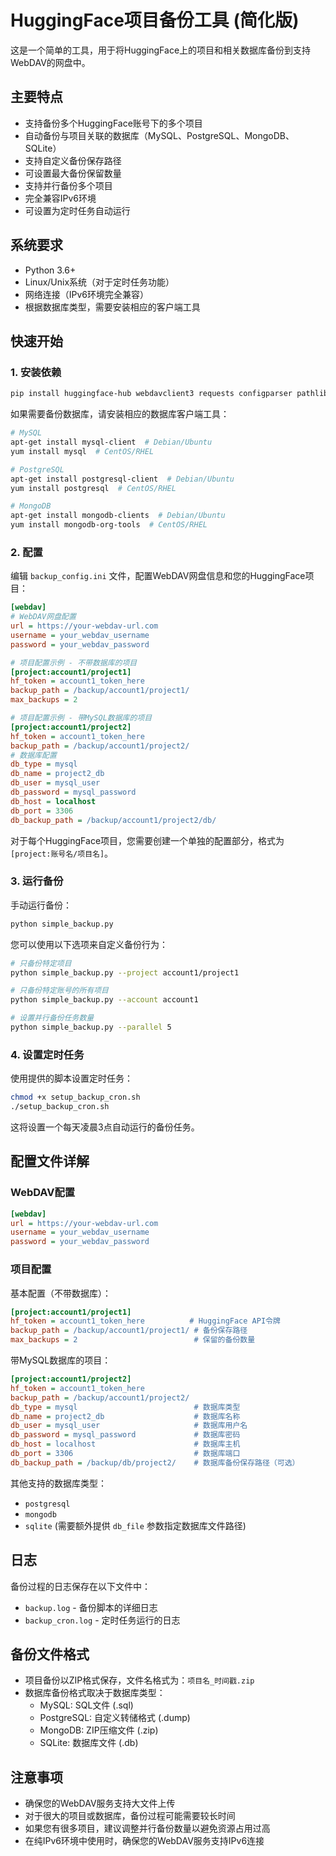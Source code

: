 # HuggingFace项目备份工具 (简化版)

这是一个简单的工具，用于将HuggingFace上的项目和相关数据库备份到支持WebDAV的网盘中。

## 主要特点

- 支持备份多个HuggingFace账号下的多个项目
- 自动备份与项目关联的数据库（MySQL、PostgreSQL、MongoDB、SQLite）
- 支持自定义备份保存路径
- 可设置最大备份保留数量
- 支持并行备份多个项目
- 完全兼容IPv6环境
- 可设置为定时任务自动运行

## 系统要求

- Python 3.6+
- Linux/Unix系统（对于定时任务功能）
- 网络连接（IPv6环境完全兼容）
- 根据数据库类型，需要安装相应的客户端工具

## 快速开始

### 1. 安装依赖

```bash
pip install huggingface-hub webdavclient3 requests configparser pathlib
```

如果需要备份数据库，请安装相应的数据库客户端工具：

```bash
# MySQL 
apt-get install mysql-client  # Debian/Ubuntu
yum install mysql  # CentOS/RHEL

# PostgreSQL
apt-get install postgresql-client  # Debian/Ubuntu
yum install postgresql  # CentOS/RHEL

# MongoDB
apt-get install mongodb-clients  # Debian/Ubuntu
yum install mongodb-org-tools  # CentOS/RHEL
```

### 2. 配置

编辑 `backup_config.ini` 文件，配置WebDAV网盘信息和您的HuggingFace项目：

```ini
[webdav]
# WebDAV网盘配置
url = https://your-webdav-url.com
username = your_webdav_username
password = your_webdav_password

# 项目配置示例 - 不带数据库的项目
[project:account1/project1]
hf_token = account1_token_here
backup_path = /backup/account1/project1/
max_backups = 2

# 项目配置示例 - 带MySQL数据库的项目
[project:account1/project2]
hf_token = account1_token_here
backup_path = /backup/account1/project2/
# 数据库配置
db_type = mysql
db_name = project2_db
db_user = mysql_user
db_password = mysql_password
db_host = localhost
db_port = 3306
db_backup_path = /backup/account1/project2/db/
```

对于每个HuggingFace项目，您需要创建一个单独的配置部分，格式为 `[project:账号名/项目名]`。

### 3. 运行备份

手动运行备份：

```bash
python simple_backup.py
```

您可以使用以下选项来自定义备份行为：

```bash
# 只备份特定项目
python simple_backup.py --project account1/project1

# 只备份特定账号的所有项目
python simple_backup.py --account account1

# 设置并行备份任务数量
python simple_backup.py --parallel 5
```

### 4. 设置定时任务

使用提供的脚本设置定时任务：

```bash
chmod +x setup_backup_cron.sh
./setup_backup_cron.sh
```

这将设置一个每天凌晨3点自动运行的备份任务。

## 配置文件详解

### WebDAV配置

```ini
[webdav]
url = https://your-webdav-url.com
username = your_webdav_username
password = your_webdav_password
```

### 项目配置

基本配置（不带数据库）：

```ini
[project:account1/project1]
hf_token = account1_token_here          # HuggingFace API令牌
backup_path = /backup/account1/project1/ # 备份保存路径
max_backups = 2                          # 保留的备份数量
```

带MySQL数据库的项目：

```ini
[project:account1/project2]
hf_token = account1_token_here
backup_path = /backup/account1/project2/
db_type = mysql                          # 数据库类型
db_name = project2_db                    # 数据库名称
db_user = mysql_user                     # 数据库用户名
db_password = mysql_password             # 数据库密码
db_host = localhost                      # 数据库主机
db_port = 3306                           # 数据库端口
db_backup_path = /backup/db/project2/    # 数据库备份保存路径（可选）
```

其他支持的数据库类型：
- `postgresql`
- `mongodb`
- `sqlite` (需要额外提供 `db_file` 参数指定数据库文件路径)

## 日志

备份过程的日志保存在以下文件中：

- `backup.log` - 备份脚本的详细日志
- `backup_cron.log` - 定时任务运行的日志

## 备份文件格式

- 项目备份以ZIP格式保存，文件名格式为：`项目名_时间戳.zip`
- 数据库备份格式取决于数据库类型：
  - MySQL: SQL文件 (.sql)
  - PostgreSQL: 自定义转储格式 (.dump)
  - MongoDB: ZIP压缩文件 (.zip)
  - SQLite: 数据库文件 (.db)

## 注意事项

- 确保您的WebDAV服务支持大文件上传
- 对于很大的项目或数据库，备份过程可能需要较长时间
- 如果您有很多项目，建议调整并行备份数量以避免资源占用过高
- 在纯IPv6环境中使用时，确保您的WebDAV服务支持IPv6连接 